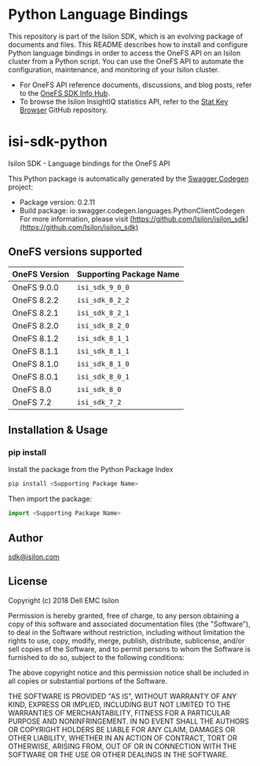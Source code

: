 # Python Language Bindings

This repository is part of the Isilon SDK, which is an evolving package of
documents and files. This README describes how to install and configure Python
language bindings in order to access the OneFS API on an Isilon cluster from a
Python script. You can use the OneFS API to automate the configuration,
maintenance, and monitoring of your Isilon cluster.

* For OneFS API reference documents, discussions, and blog posts, refer to the
[OneFS SDK Info Hub](https://community.emc.com/docs/DOC-48273).
* To browse the Isilon InsightIQ statistics API, refer to the
[Stat Key Browser](https://github.com/isilon/isilon_stat_browser.git)
GitHub repository.

# isi-sdk-python
Isilon SDK - Language bindings for the OneFS API

This Python package is automatically generated by the [Swagger Codegen](https://github.com/swagger-api/swagger-codegen) project:

- Package version: 0.2.11
- Build package: io.swagger.codegen.languages.PythonClientCodegen
For more information, please visit [https://github.com/Isilon/isilon_sdk](https://github.com/Isilon/isilon_sdk)

## OneFS versions supported

OneFS Version   | Supporting Package Name
----------------|-----------------
OneFS 9.0.0     | `isi_sdk_9_0_0`
OneFS 8.2.2     | `isi_sdk_8_2_2`
OneFS 8.2.1     | `isi_sdk_8_2_1`
OneFS 8.2.0     | `isi_sdk_8_2_0`
OneFS 8.1.2     | `isi_sdk_8_1_1`
OneFS 8.1.1     | `isi_sdk_8_1_1`
OneFS 8.1.0     | `isi_sdk_8_1_0`
OneFS 8.0.1     | `isi_sdk_8_0_1`
OneFS 8.0       | `isi_sdk_8_0`
OneFS 7.2       | `isi_sdk_7_2`

## Installation & Usage
### pip install

Install the package from the Python Package Index

```sh
pip install <Supporting Package Name>
```

Then import the package:
```python
import <Supporting Package Name>
```

## Author

sdk@isilon.com


## License

Copyright (c) 2018 Dell EMC Isilon

Permission is hereby granted, free of charge, to any person obtaining a copy
of this software and associated documentation files (the "Software"), to deal
in the Software without restriction, including without limitation the rights
to use, copy, modify, merge, publish, distribute, sublicense, and/or sell
copies of the Software, and to permit persons to whom the Software is
furnished to do so, subject to the following conditions:

The above copyright notice and this permission notice shall be included in all
copies or substantial portions of the Software.

THE SOFTWARE IS PROVIDED "AS IS", WITHOUT WARRANTY OF ANY KIND, EXPRESS OR
IMPLIED, INCLUDING BUT NOT LIMITED TO THE WARRANTIES OF MERCHANTABILITY,
FITNESS FOR A PARTICULAR PURPOSE AND NONINFRINGEMENT. IN NO EVENT SHALL THE
AUTHORS OR COPYRIGHT HOLDERS BE LIABLE FOR ANY CLAIM, DAMAGES OR OTHER
LIABILITY, WHETHER IN AN ACTION OF CONTRACT, TORT OR OTHERWISE, ARISING FROM,
OUT OF OR IN CONNECTION WITH THE SOFTWARE OR THE USE OR OTHER DEALINGS IN THE
SOFTWARE.
